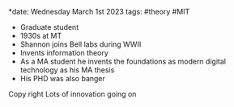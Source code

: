 *date: Wednesday March 1st 2023
tags: #theory #MIT


-   Graduate student
-   1930s at MT
-   Shannon joins Bell labs during WWII
-   Invents information theory
-   As a MA student he invents the foundations as modern digital technology as his MA thesis
-   His PHD was also banger




Copy right
Lots of innovation going on